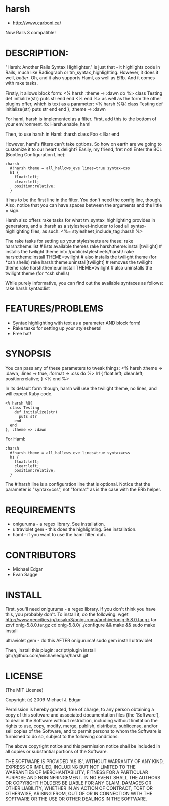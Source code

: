 harsh
=====
* http://www.carboni.ca/

Now Rails 3 compatible!

DESCRIPTION:
============
"Harsh: Another Rails Syntax Highlighter," is just that - it highlights code
in Rails, much like Radiograph or tm_syntax_highlighting. However, it does it well, _better_.
Oh, and it also supports Haml, as well as ERb. And it comes with rake tasks.

Firstly, it allows block form:
    <% harsh :theme => :dawn do %>
      class Testing
        def initialize(str)
          puts str
        end
      end
    <% end %>
as well as the form the other plugins offer, which is text as a parameter:
    <% harsh %Q{
      class Testing
        def initialize(str)
          puts str
        end
      end
    }, :theme => :dawn
    
For haml, harsh is implemented as a filter. First, add this to the bottom of your environment.rb:
    Harsh.enable_haml
    
Then, to use harsh in Haml:
    :harsh
      class Foo < Bar
      end

However, haml's filters can't take options. So how on earth are we going to customize it to our
heart's delight? Easily, my friend, fret not! Enter the BCL (Bootleg Configuration Line):

    :harsh
      #!harsh theme = all_hallows_eve lines=true syntax=css
      h1 {
        float:left;
        clear:left;
        position:relative;
      }

It has to be the first line in the filter. You don't need the config line, though. Also, notice
that you can have spaces between the arguments and the little = sign.

Harsh also offers rake tasks for what tm_syntax_highlighting provides in generators,
and a :harsh as a stylesheet-includer to load all syntax-highlighting files, as such:
    <%= stylesheet_include_tag :harsh %>

The rake tasks for setting up your stylesheets are these:
    rake harsh:theme:list # lists available themes
    rake harsh:theme:install[twilight] # installs the twilight theme into /public/stylesheets/harsh/
    rake harsh:theme:install THEME=twilight # also installs the twilight theme (for *csh shells)
    rake harsh:theme:uninstall[twilight] # removes the twilight theme
    rake harsh:theme:uninstall THEME=twilight # also uninstalls the twilight theme (for *csh shells)
    
While purely informative, you can find out the available syntaxes as follows:
    rake harsh:syntax:list

FEATURES/PROBLEMS
=================

* Syntax highlighting with text as a parameter AND block form!
* Rake tasks for setting up your stylesheets!
* Free hat!

SYNOPSIS
========

You can pass any of these parameters to tweak things:
    <% harsh :theme => :dawn, :lines => true, :format => :css do %>
      h1 {
        float:left;
        clear:left;
        position:relative;
      }
    <% end %>
    
In its default form though, harsh will use the twilight theme, no lines, and
will expect Ruby code.

    <% harsh %Q{
      class Testing
        def initialize(str)
          puts str
        end
      end
    }, :theme => :dawn
    
For Haml:

    :harsh
      #!harsh theme = all_hallows_eve lines=true syntax=css
      h1 {
        float:left;
        clear:left;
        position:relative;
      }
      
The #!harsh line is a configuration line that is optional. Notice that the parameter is "syntax=css",
not "format" as is the case with the ERb helper.

REQUIREMENTS
============

* oniguruma - a regex library. See installation.
* ultraviolet gem - this does the highlighting. See installation.
* haml - if you want to use the haml filter. duh.

CONTRIBUTORS
============

* Michael Edgar
* Evan Sagge

INSTALL
=======

First, you'll need oniguruma - a regex library. If you don't think you have this, you probably don't.
To install it, do the following:
    wget http://www.geocities.jp/kosako3/oniguruma/archive/onig-5.8.0.tar.gz
    tar zxvf onig-5.8.0.tar.gz
    cd onig-5.8.0/
    ./configure && make && sudo make install

ultraviolet gem - do this AFTER oniguruma!
    sudo gem install ultraviolet
    
Then, install this plugin:
    script/plugin install git://github.com/michaeledgar/harsh.git

LICENSE
=======

(The MIT License)

Copyright (c) 2009 Michael J. Edgar

Permission is hereby granted, free of charge, to any person obtaining
a copy of this software and associated documentation files (the
'Software'), to deal in the Software without restriction, including
without limitation the rights to use, copy, modify, merge, publish,
distribute, sublicense, and/or sell copies of the Software, and to
permit persons to whom the Software is furnished to do so, subject to
the following conditions:

The above copyright notice and this permission notice shall be
included in all copies or substantial portions of the Software.

THE SOFTWARE IS PROVIDED 'AS IS', WITHOUT WARRANTY OF ANY KIND,
EXPRESS OR IMPLIED, INCLUDING BUT NOT LIMITED TO THE WARRANTIES OF
MERCHANTABILITY, FITNESS FOR A PARTICULAR PURPOSE AND NONINFRINGEMENT.
IN NO EVENT SHALL THE AUTHORS OR COPYRIGHT HOLDERS BE LIABLE FOR ANY
CLAIM, DAMAGES OR OTHER LIABILITY, WHETHER IN AN ACTION OF CONTRACT,
TORT OR OTHERWISE, ARISING FROM, OUT OF OR IN CONNECTION WITH THE
SOFTWARE OR THE USE OR OTHER DEALINGS IN THE SOFTWARE.
